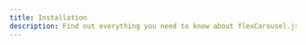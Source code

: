 ```yaml
---
title: Installation
description: Find out everything you need to know about flexCarousel.js and how you can use it to create customisable carousels.
---
```

